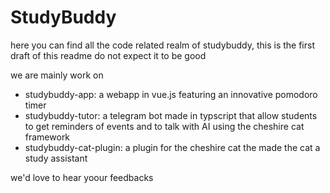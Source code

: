 # StudyBuddy

here you can find all the code related realm of studybuddy, this is the first draft of this readme do not expect it to be good 

we are mainly work on 

- studybuddy-app: a webapp in vue.js featuring an innovative pomodoro timer
- studybuddy-tutor: a telegram bot made in typscript that allow students to get reminders of events and to talk with AI using the cheshire cat framework
- studybuddy-cat-plugin: a plugin for the cheshire cat the made the cat a study assistant


we'd love to hear yoour feedbacks 

